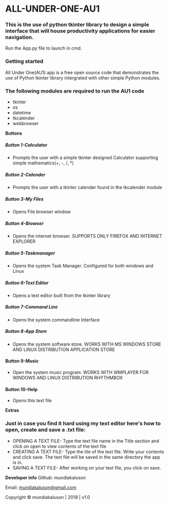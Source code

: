 # ALL-UNDER-ONE-AU1
### This is the use of python tkinter library to design a simple interface that will house productivity applications for easier navigation.
Run the App.py file to launch in cmd.

### Getting started


All Under One(AU1) app is a free open source code that demonstrates the use of Python tkinter library intergrated with other simple Python modules.

### The following modules are required to run the AU1 code

* tkinter
* os
* datetime
* tkcalender
* webbrowser


**Buttons**
##### Button 1-Calculator
* Prompts the user with a simple tkinter designed Calculator supporting simple mathematics(+, -, /, *)

##### Button 2-Calender
* Prompts the user with a tkinter calender found in the tkcalender module

##### Button 3-My Files
* Opens File browser window

##### Button 4-Browser
* Opens the internet browser. SUPPORTS ONLY FIREFOX AND INTERNET EXPLORER

##### Button 5-Taskmanager
* Opens the system Task Manager. Configured for both windows and Linux

##### Button 6-Text Editor
* Opens a text editor built from the tkinter library

##### Button 7-Command Line
* Opens the system commandline Interface

##### Button 8-App Store
* Opens the system software store. WORKS WITH MS WINDOWS STORE AND LINUX DISTRIBUTION APPLICATION STORE

#### Button 9-Music
* Open the system music program. WORKS WITH WMPLAYER FOR WINDOWS AND LINUX DISTRIBUTION RHYTHMBOX

#### Button 10-Help
* Opens this text file

**Extras**


### Just in case you find it hard using my text editor here's how to open, create and save a .txt file:
* OPENING A TEXT FILE-
Type the text file name in the Title section and click on open to view contents of the text file
* CREATING A TEXT FILE-
Type the tile of the text file. Write your contents and click save. The text file will be saved in the same directory the app is in.
* SAVING A TEXT FILE-
After working on your text file, you click on save.

**Developer info**
Github: mundiakaluson

Email: mundiakaluson@gmail.com

Copyright © mundiakaluson | 2019 | v1.0
